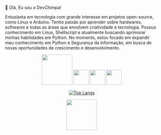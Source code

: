 🐒 Olá, Eu sou o DevChimpa!

Entusiasta em tecnologia com grande interesse em projetos open-source, como Linux e Arduino. 
Tenho paixão por aprender sobre hardwares, softwares e todas as áreas que envolvem criatividade e tecnologia. 
Possuo conhecimento em Linux, Shellscript e atualmente buscando aprimorar minhas habilidades em Python. 
No momento, estou focado em expandir meu conhecimento em Python e Segurança da Informação, em busca de novas oportunidades de crescimento e desenvolvimento.


<div align="center">
<img width='100' height='100' src="https://cdn-icons-png.flaticon.com/512/1320/1320457.png"/> <img width='50' height='50' src="https://cdn-icons-png.flaticon.com/512/6124/6124995.png"/>   <img width='50' height='50' src="https://cdn-icons-png.flaticon.com/512/5797/5797394.png"/>   <img width='50' height='50' src="https://cdn-icons-png.flaticon.com/512/5968/5968350.png"/> 

[![Top Langs](https://github-readme-stats.vercel.app/api/top-langs/?username=devchimpa&langs_count=80&theme=chartreuse-dark)](https://github.com/devchimpa/github-readme-stats&theme=chartreuse-dark) 

  
<img width='100' height='100' src="https://i.pinimg.com/originals/bc/1c/5c/bc1c5caa5be55e8a602fd5ec390e8fd0.gif"/>
</div>


